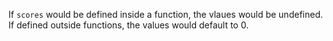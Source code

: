 If `scores` would be defined inside a function, the vlaues would be undefined. If defined outside functions, the values would default to 0.
